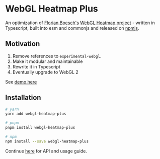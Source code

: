 # WebGL Heatmap Plus

An optimization of [Florian Boesch's](https://github.com/pyalot) [WebGL Heatmap project](https://github.com/pyalot/webgl-heatmap) - written in Typescript, built into esm and commonjs and released on [npmjs](https://www.npmjs.com/package/webgl-heatmap-plus).

## Motivation

1. Remove references to `experimental-webgl`.
2. Make it modular and maintainable
3. Rewrite it in Typescript
4. Eventually upgrade to WebGL 2

See [demo here](https://webgl-heatmap-plus.vercel.app/)

## Installation

```bash
# yarn
yarn add webgl-heatmap-plus

# pnpm
pnpm install webgl-heatmap-plus

# npm
npm install --save webgl-heatmap-plus
```

Continue [here](https://github.com/pyalot/webgl-heatmap) for API and usage guide.
